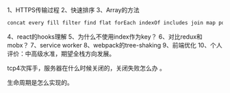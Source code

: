 1、HTTPS传输过程
2、快速排序
3、Array的方法
```js
concat every fill filter find flat forEach indexOf includes join map pop push reduce reverse shift unshift 
```
4、react的hooks理解
5、为什么不使用index作为key？ 
6、对比redux和mobx？ 
7、service worker
8、webpack的tree-shaking
9、前端优化
10、个人评价：中高级水准，期望全栈方向发展。 


tcp4次挥手，服务器在什么时候关闭的，关闭失败怎么办 。 

生命周期是怎么实现的。